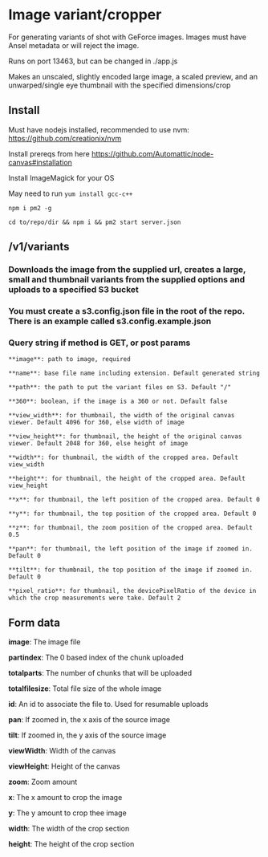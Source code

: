 # Image variant/cropper

For generating variants of shot with GeForce images. Images must have Ansel metadata or will reject the image.

Runs on port 13463, but can be changed in ./app.js

Makes an unscaled, slightly encoded large image, a scaled preview, and an unwarped/single eye thumbnail with the specified dimensions/crop

## Install
  Must have nodejs installed, recommended to use nvm: https://github.com/creationix/nvm

  Install prereqs from here https://github.com/Automattic/node-canvas#installation

  Install ImageMagick for your OS

  May need to run `yum install gcc-c++`

  `npm i pm2 -g`

  `cd to/repo/dir && npm i && pm2 start server.json`

## /v1/variants

  ### Downloads the image from the supplied url, creates a large, small and thumbnail variants from the supplied options and uploads to a specified S3 bucket

  ### You must create a s3.config.json file in the root of the repo. There is an example called s3.config.example.json

  ### Query string if method is GET, or post params

    **image**: path to image, required

    **name**: base file name including extension. Default generated string

    **path**: the path to put the variant files on S3. Default "/"

    **360**: boolean, if the image is a 360 or not. Default false

    **view_width**: for thumbnail, the width of the original canvas viewer. Default 4096 for 360, else width of image

    **view_height**: for thumbnail, the height of the original canvas viewer. Default 2048 for 360, else height of image

    **width**: for thumbnail, the width of the cropped area. Default view_width

    **height**: for thumbnail, the height of the cropped area. Default view_height

    **x**: for thumbnail, the left position of the cropped area. Default 0

    **y**: for thumbnail, the top position of the cropped area. Default 0

    **z**: for thumbnail, the zoom position of the cropped area. Default 0.5

    **pan**: for thumbnail, the left position of the image if zoomed in. Default 0

    **tilt**: for thumbnail, the top position of the image if zoomed in. Default 0

    **pixel_ratio**: for thumbnail, the devicePixelRatio of the device in which the crop measurements were take. Default 2

## Form data

  **image**: The image file

  **partindex**: The 0 based index of the chunk uploaded

  **totalparts**: The number of chunks that will be uploaded

  **totalfilesize**: Total file size of the whole image

  **id**: An id to associate the file to. Used for resumable uploads

  **pan**: If zoomed in, the x axis of the source image

  **tilt**: If zoomed in, the y axis of the source image

  **viewWidth**: Width of the canvas

  **viewHeight**: Height of the canvas

  **zoom**: Zoom amount

  **x**: The x amount to crop the image

  **y**: The y amount to crop thee image

  **width**: The width of the crop section

  **height**: The height of the crop section